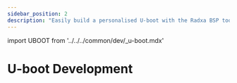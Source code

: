 ```yaml
---
sidebar_position: 2
description: "Easily build a personalised U-boot with the Radxa BSP tool to start the innovation journey of smart hardware"
---
```


import UBOOT from '../../../common/dev/\_u-boot.mdx'

# U-boot Development

<UBOOT model="Radxa ROCK 5B" profile="rknext" product="rock-5b"/>
